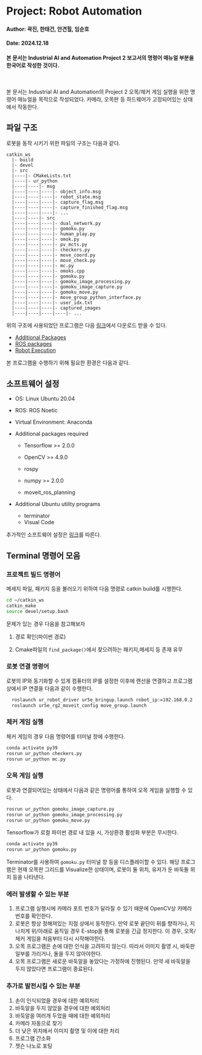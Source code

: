 # Project: Robot Automation

#### Author: 곽진, 한태건, 안견힐, 임순호

#### Date: 2024.12.18

#### 본 문서는 Industrial AI and Automation Project 2 보고서의 명령어 매뉴얼 부분을 한국어로 작성한 것이다.

 

본 문서는 Industrial AI and Automation의 Project 2 오목/체커 게임 실행을 위한 명령어 매뉴얼을 목적으로 작성되었다. 카메라, 오목판 등 하드웨어가 고정되어있는 상태에서 작동한다.



## 파일 구조

로봇을 동작 시키기 위한 파일의 구조는 다음과 같다.

```
catkin_ws
  |- build
  |- devel
  |- src
  |----|- CMakeLists.txt
  |----|- ur_python
  |----|----|- msg
  |----|----|----|- object_info.msg
  |----|----|----|- robot_state.msg
  |----|----|----|- capture_flag.msg
  |----|----|----|- capture_finished_flag.msg
  |----|----|----|- ...
  |----|----|- src
  |----|----|----|- dual_network.py
  |----|----|----|- gomoku.py
  |----|----|----|- human_play.py
  |----|----|----|- omok.py
  |----|----|----|- pv_mcts.py
  |----|----|----|- checkers.py
  |----|----|----|- move_coord.py
  |----|----|----|- move_check.py
  |----|----|----|- mc.py
  |----|----|----|- omoks.cpp
  |----|----|----|- gomoku.py
  |----|----|----|- gomoku_image_processing.py
  |----|----|----|- gomoku_image_capture.py
  |----|----|----|- gomoku_move.py
  |----|----|----|- move_group_python_interface.py
  |----|----|----|- user_idx.txt
  |----|----|----|- captured_images
  |----|----|----|----|- ...
```

위의 구조에 사용되었던 프로그램은 다음 [링크](https://github.com/Kwak-Jin/IAIA/tree/master/Project/Robot%20Automation/src)에서 다운로드 받을 수 있다.
- [Additional Packages](https://github.com/hyKangHGU/Industrial-AI-Automation_HGU/blob/main/tutorial/ubuntu/install-utility-programs.md)   
- [ROS packages](https://github.com/hyKangHGU/Industrial-AI-Automation_HGU/blob/main/tutorial/ros/ros-install-packages-for-robot.md)   
- [Robot Execution](https://github.com/hyKangHGU/Industrial-AI-Automation_HGU/blob/main/tutorial/ur5e/ur5e-robot-execution.md)   


본 프로그램을 수행하기 위해 필요한 환경은 다음과 같다.

## 소프트웨어 설정

- OS: Linux Ubuntu 20.04

- ROS: ROS Noetic

- Virtual Environment: Anaconda

- Additional packages required
  
  - Tensorflow >= 2.0.0
  
  - OpenCV >= 4.9.0
  
  - rospy 
  
  - numpy >= 2.0.0
  
  - moveit_ros_planning

- Additional Ubuntu utility programs
  
  - terminator
  - Visual Code

추가적인 소프트웨어 설정은 [링크](https://github.com/hyKangHGU/Industrial-AI-Automation_HGU/tree/main/tutorial/ubuntu)를 따른다.

## Terminal 명령어 모음

### 프로젝트 빌드 명령어

메세지 파일, 패키지 등을 불러오기 위하여 다음 명령로 catkin build를 시행한다.

```bash
cd ~/catkin_ws
catkin_make
source devel/setup.bash
```

문제가 있는 경우 다음을 참고해보자 

1. 경로 확인(파이썬 경로)

2. Cmake파일의 `find_package()`에서 찾으려하는 패키지,메세지 등 존재 유무
   
   

### 로봇 연결 명령어

로봇의 IP와 동기화할 수 있게 컴퓨터의 IP를 설정한 이후에 랜선을 연결하고 프로그램 상에서 IP 연결을 다음과 같이 수행한다.

```bash
  roslaunch ur_robot_driver ur5e_bringup.launch robot_ip:=192.168.0.2 
  roslaunch ur5e_rg2_moveit_config move_group.launch
```

### 체커 게임 실행

체커 게임의 경우 다음 명령어를 터미널 창에 수행한다.

```bash
conda activate py39
rosrun ur_python checkers.py
rosrun ur_python mc.py
```

### 오목 게임 실행

로봇과 연결되어있는 상태에서 다음과 같은 명령어를 통하여 오목 게임을 실행할 수 있다.

```bash
rosrun ur_python gomoku_image_capture.py
rosrun ur_python gomoku_image_processing.py
rosrun ur_python gomoku_move.py
```

Tensorflow가 로컬 파이썬 경로 내 있을 시, 가상환경 활성화 부분은 무시한다.

```bash
conda activate py39
rosrun ur_python gomoku.py
```

Terminator를 사용하여 `gomoku.py` 터미널 창 등을 디스플레이할 수 있다. 해당 프로그램은 현재 오목판 그리드를 Visualize한 상태이며, 로봇이 둘 위치, 유저가 둔 바둑돌 위치 등을 나타낸다.



### 에러 발생할 수 있는 부분

1. 프로그램 실행시에 카메라 포트 번호가 달라질 수 있기 때문에 OpenCV상 카메라 번호를 확인한다.
2. 로봇은 항상 정해져있는 지점 상에서 동작한다. 만약 로봇 끝단이 뒤를 향하거나, 지나치게 위/아래로 움직일 경우 E-stop을 통해 로봇을 긴급 정지한다. 이 경우, 오목/체커 게임을 처음부터 다시 시작해야한다.
3. 오목 프로그램은 손에 대한 인식을 고려하지 않는다. 따라서 이미지 촬영 시, 바둑판 일부를 가리거나, 돌을 두지 않아야한다.
4. 오목 프로그램은 새로운 바둑알을 놓았다는 가정하에 진행된다. 만약 새 바둑알을 두지 않았다면 프로그램이 종료된다.

   
### 추가로 발전시킬 수 있는 부분
1. 손이 인식되었을 경우에 대한 예외처리
2. 바둑알을 두지 않았을 경우에 대한 예외처리
3. 바둑알을 여러개 두었을 때에 대한 예외처리
4. 카메라 자동으로 찾기
5. 더 낮은 위치에서 이미지 촬영 및 이에 대한 처리
6. 프로그램 간소화
7. 젯슨 나노로 포팅 
   
   
   
   
   
